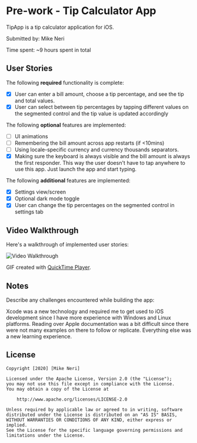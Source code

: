 # Pre-work - Tip Calculator App

TipApp is a tip calculator application for iOS.

Submitted by: Mike Neri

Time spent: ~9 hours spent in total

## User Stories

The following **required** functionality is complete:

* [x] User can enter a bill amount, choose a tip percentage, and see the tip and total values.
* [x] User can select between tip percentages by tapping different values on the segmented control and the tip value is updated accordingly

The following **optional** features are implemented:

* [ ] UI animations
* [ ] Remembering the bill amount across app restarts (if <10mins)
* [ ] Using locale-specific currency and currency thousands separators.
* [x] Making sure the keyboard is always visible and the bill amount is always the first responder. This way the user doesn't have to tap anywhere to use this app. Just launch the app and start typing.

The following **additional** features are implemented:

- [x] Settings view/screen 
- [x] Optional dark mode toggle
- [x] User can change the tip percentages on the segmented control in settings tab

## Video Walkthrough

Here's a walkthrough of implemented user stories:

<img src='https://i.imgur.com/AhRXOue.mp4' title='Video Walkthrough' width='' alt='Video Walkthrough' />

GIF created with [QuickTime Player](https://support.apple.com/en_US/downloads/quicktime).

## Notes

Describe any challenges encountered while building the app: 

Xcode was a new technology and required me to get used to iOS development since I have more experience with Windows and Linux platforms. 
Reading over Apple documentation was a bit difficult since there were not many examples on there to follow or replicate. 
Everything else was a new learning experience.


## License

    Copyright [2020] [Mike Neri]

    Licensed under the Apache License, Version 2.0 (the "License");
    you may not use this file except in compliance with the License.
    You may obtain a copy of the License at

        http://www.apache.org/licenses/LICENSE-2.0

    Unless required by applicable law or agreed to in writing, software
    distributed under the License is distributed on an "AS IS" BASIS,
    WITHOUT WARRANTIES OR CONDITIONS OF ANY KIND, either express or implied.
    See the License for the specific language governing permissions and
    limitations under the License.
